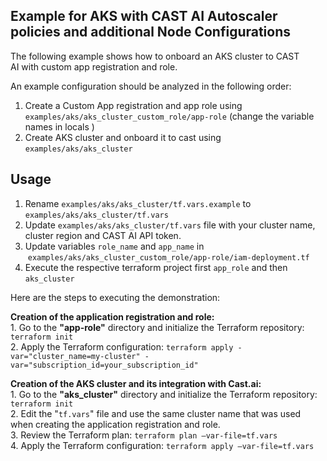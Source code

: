 ## Example for AKS with CAST AI Autoscaler policies and additional Node Configurations

The following example shows how to onboard an AKS cluster to CAST AI with custom app registration and role.

An example configuration should be analyzed in the following order:

1.  Create a Custom App registration and app role using `examples/aks/aks_cluster_custom_role/app-role` (change the variable names in locals )
2.  Create AKS cluster and onboard it to cast using `examples/aks/aks_cluster`

## Usage

1.  Rename `examples/aks/aks_cluster/tf.vars.example` to `examples/aks/aks_cluster/tf.vars`
2.  Update `examples/aks/aks_cluster/tf.vars` file with your cluster name, cluster region and CAST AI API token.
3.  Update variables `role_name` and `app_name` in  `examples/aks/aks_cluster_custom_role/app-role/iam-deployment.tf`
4.  Execute the respective terraform project first `app_role` and then `aks_cluster`


Here are the steps to executing the demonstration:

**Creation of the application registration and role:**  
1\. Go to the **"app-role"** directory and initialize the Terraform repository: `terraform init`  
2\. Apply the Terraform configuration: `terraform apply -var="cluster_name=my-cluster" -var="subscription_id=your_subscription_id"`

**Creation of the AKS cluster and its integration with Cast.ai:**  
1\. Go to the **"aks\_cluster"** directory and initialize the Terraform repository: `terraform init`  
2\. Edit the "`tf.vars`" file and use the same cluster name that was used when creating the application registration and role.  
3\. Review the Terraform plan: `terraform plan –var-file=tf.vars`  
4\. Apply the Terraform configuration: `terraform apply –var-file=tf.vars`
